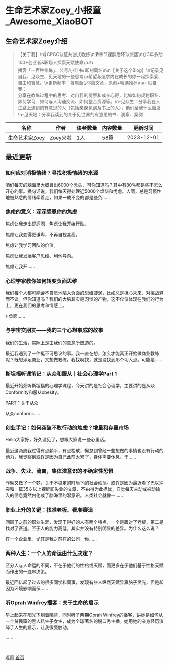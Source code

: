 # 生命艺术家Zoey_小报童_Awesome_XiaoBOT

## 生命艺术家Zoey介绍
> 【关于我】\n💃CPCC认证共创式教练\n🌍字节裸辞后环球旅居\n🌞3年多助100+创业者&职场人探索天赋使命\n✍️  
播客「一百种修炼」、公号/小红书/即刻同名\n\n【关于这个Blog】\n记录见自我、见众生、见天地的一些思考\n希望与追求内在成长的你一起探索爱、自由和智慧。\n更新频率：每周至少3篇文章，原创+精选推荐\n\n-见自我：  
分享在教练过程中的思考、对自我的觉察和成长心得，比如如何规划职业、如何学习、如何与人沟通交流、如何整合资源等。\n-见众生：分享我在人生路上遇到的有意思的人（包括亲身见到及书上的人），他们给我什么启发\n-见天地：分享我读到的关于见世界的有意思的书、洞察、案例  
  


|名称|作者|读者数量|内容数量|更新时间|
|---|---|---|---|---|
|[生命艺术家Zoey](https://xiaobot.net/p/Zoey_Neverland?refer=0b133df9-27dc-423b-8101-639049001c13)|Zoey来啦|1人|58篇|2023-12-01|

## 最近更新
### 如何应对消极情绪？寻找积极情绪的来源

咱们每天的脑海里大概冒出6000个念头，可你知道吗？其中有80%都是些不怎么开心的事。换句话说，我们每天得处理近5000个烦恼和忧虑。人啊，总是习惯性地被熟悉的情绪牵着走，如果一成不变的都是些负......

### 焦虑的意义：深深感恩你的焦虑

焦虑让我走出舒适圈，焦虑让我开始行动。

焦虑让我变得更谦卑，不再自视甚高。

焦虑让我学习团队的价值。

焦虑让我发展客户思维、利他导向。

焦虑让我开......

### 心理学家教你如何转变负面思维

我们每个人都可能会不自觉地陷入负面的思维漩涡，比如总是担心未来、对挑战避而不谈。但你知道吗？我们的大脑其实是习惯的产物，这不仅仅体现在我们的行为上，更在我们的思考和情感上。

🌀 负面......

### 与宇宙交朋友——我的三个心想事成的故事

我们的生活，实际上是由我们的意念所塑造的。

最近我遇到了一件挺不可思议的事。我一直在想，怎么才能真正开始做商业教练呢？既想涉足商业，又想做教练。我找啊找，就是没找到那个切入点。可能是......

### 斯坦福听课笔记：从众和服从｜社会心理学Part 1

最近开始旁听斯坦福的心理学课程，今天讲的是社会心理学，主要讲的是从众Conformity和服从obesity。

PART 1 关于从众

从众conformi......

### 创业手记：如何突破不敢行动的焦虑？增量和存量市场

Hello大家好，好久没见了，想跟大家说一些心里话。

最近这两周我过得有点躺平，有点松散，懈怠到曾经一些想做的事情也没有行动的动力，我觉察到或许是因为自己此前太累了，身体需要休息。于......

### 战争、失业、流离，集体潜意识的不确定性恐惧

昨晚又做了一个梦，关于不稳定的时局下的社会动荡。或许是因为最近看了巴以冲突和一篇35岁以上裸辞即失业的文章，不由得为此担忧，自觉每天主动或被动输入的信息竟然内化成了脑海里的潜意识。人类社会就像一......

### 职业上升的关键：找准老板、看准赛道

回顾了之前的职业生涯，发现干得好的人有两个特点，一个是跟对了老板，第二是找对了赛道。至于人的能力高低，其实并没有特别明显的差异。为什么这么说？

在一个企业里，尤其是我之前在的公司，你......

### 两种人生：一个人的命运由什么决定？

区分人与人命运的不同，不在于他们的性格或天赋，而更多在于他们基于性格天赋而作出的一连串决策。

最近回忆起了过去的很多同学和同事，发现有些人纵然天赋异禀脑子灵光，但是却因为环境影响而保......

### 听Oprah Winfrey播客：关于生命的启示

早上起来在阳光下躺着晒背，同时听了两期Oprah
Winfrey的播客，讲她是如何从一个贫民窟的黑人私生子女生，成为全球著名的脱口秀主播。她用她的亲身经历演绎了人生的启示，让我很受触动。

......


<a href="https://github.com/Reno9527/awesome-xiaobot" style="color: white; text-decoration: none;">awesome-xiaobot</a>

返回 [首页](../README.md)
